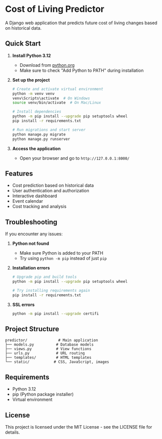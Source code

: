 # Cost of Living Predictor

A Django web application that predicts future cost of living changes based on historical data.

## Quick Start

1. **Install Python 3.12**

   - Download from [python.org](https://www.python.org/downloads/)
   - Make sure to check "Add Python to PATH" during installation

2. **Set up the project**

   ```bash
   # Create and activate virtual environment
   python -m venv venv
   venv\Scripts\activate  # On Windows
   source venv/bin/activate  # On Mac/Linux

   # Install dependencies
   python -m pip install --upgrade pip setuptools wheel
   pip install -r requirements.txt

   # Run migrations and start server
   python manage.py migrate
   python manage.py runserver
   ```

3. **Access the application**
   - Open your browser and go to `http://127.0.0.1:8000/`

## Features

- Cost prediction based on historical data
- User authentication and authorization
- Interactive dashboard
- Event calendar
- Cost tracking and analysis

## Troubleshooting

If you encounter any issues:

1. **Python not found**

   - Make sure Python is added to your PATH
   - Try using `python -m pip` instead of just `pip`

2. **Installation errors**

   ```bash
   # Upgrade pip and build tools
   python -m pip install --upgrade pip setuptools wheel

   # Try installing requirements again
   pip install -r requirements.txt
   ```

3. **SSL errors**
   ```bash
   python -m pip install --upgrade certifi
   ```

## Project Structure

```
predictor/              # Main application
├── models.py          # Database models
├── views.py           # View functions
├── urls.py            # URL routing
├── templates/         # HTML templates
└── static/           # CSS, JavaScript, images
```

## Requirements

- Python 3.12
- pip (Python package installer)
- Virtual environment

## License

This project is licensed under the MIT License - see the LICENSE file for details.
